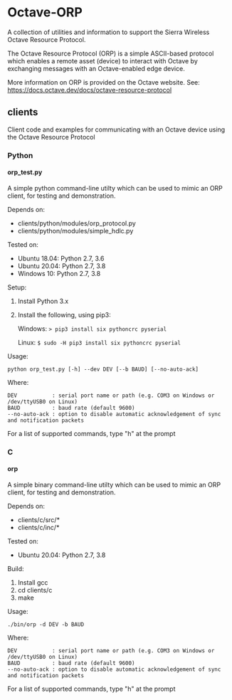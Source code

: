# Octave-ORP

A collection of utilities and information to support the Sierra Wireless Octave Resource Protocol.

The Octave Resource Protocol (ORP) is a simple ASCII-based protocol which enables a remote asset (device) to interact with Octave by exchanging messages with an Octave-enabled edge device.

More information on ORP is provided on the Octave website.  See: https://docs.octave.dev/docs/octave-resource-protocol

## clients

Client code and examples for communicating with an Octave device using the Octave Resource Protocol

### Python

#### orp_test.py

A simple python command-line utilty which can be used to mimic an ORP client, for testing and demonstration.

Depends on:
- clients/python/modules/orp_protocol.py
- clients/python/modules/simple_hdlc.py

Tested on:
- Ubuntu 18.04: Python 2.7, 3.6
- Ubuntu 20.04: Python 2.7, 3.8
- Windows 10: Python 2.7, 3.8

Setup:
1. Install Python 3.x
2. Install the following, using pip3:

   Windows:
   `> pip3 install six pythoncrc pyserial`

   Linux:
   `$ sudo -H pip3 install six pythoncrc pyserial`

Usage:

    python orp_test.py [-h] --dev DEV [--b BAUD] [--no-auto-ack]

Where:

    DEV           : serial port name or path (e.g. COM3 on Windows or /dev/ttyUSB0 on Linux)
    BAUD          : baud rate (default 9600)
    --no-auto-ack : option to disable automatic acknowledgement of sync and notification packets

For a list of supported commands, type "h" at the prompt

### C

#### orp

A simple binary command-line utilty which can be used to mimic an ORP client, for testing and demonstration.

Depends on:
- clients/c/src/*
- clients/c/inc/*

Tested on:
- Ubuntu 20.04: Python 2.7, 3.8

Build:
1. Install gcc
2. cd clients/c
3. make

Usage:

    ./bin/orp -d DEV -b BAUD

Where:

    DEV           : serial port name or path (e.g. COM3 on Windows or /dev/ttyUSB0 on Linux)
    BAUD          : baud rate (default 9600)
    --no-auto-ack : option to disable automatic acknowledgement of sync and notification packets

For a list of supported commands, type "h" at the prompt
